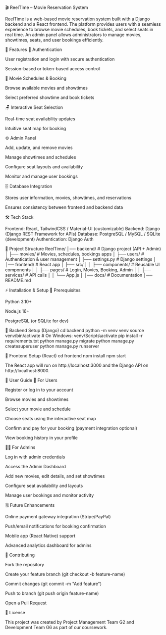 🎬 ReelTime – Movie Reservation System

ReelTime is a web-based movie reservation system built with a Django backend and a React frontend. The platform provides users with a seamless experience to browse movie schedules, book tickets, and select seats in real time. An admin panel allows administrators to manage movies, showtimes, seats, and user bookings efficiently.

🚀 Features
🔑 Authentication

User registration and login with secure authentication

Session-based or token-based access control

🎥 Movie Schedules & Booking

Browse available movies and showtimes

Select preferred showtime and book tickets

🪑 Interactive Seat Selection

Real-time seat availability updates

Intuitive seat map for booking

⚙️ Admin Panel

Add, update, and remove movies

Manage showtimes and schedules

Configure seat layouts and availability

Monitor and manage user bookings

🗄️ Database Integration

Stores user information, movies, showtimes, and reservations

Ensures consistency between frontend and backend data

🛠️ Tech Stack

Frontend: React, TailwindCSS / Material-UI (customizable)
Backend: Django (Django REST Framework for APIs)
Database: PostgreSQL / MySQL / SQLite (development)
Authentication: Django Auth


📂 Project Structure
ReelTime/
│── backend/           # Django project (API + Admin)
│   ├── movies/        # Movies, schedules, bookings apps
│   ├── users/         # Authentication & user management
│   ├── settings.py    # Django settings
│
│── frontend/          # React app
│   ├── src/
│   │   ├── components/ # Reusable UI components
│   │   ├── pages/      # Login, Movies, Booking, Admin
│   │   ├── services/   # API calls
│   │   └── App.js
│
│── docs/              # Documentation
│── README.md

⚡ Installation & Setup
🔹 Prerequisites

Python 3.10+

Node.js 16+

PostgreSQL (or SQLite for dev)

🔹 Backend Setup (Django)
cd backend
python -m venv venv
source venv/bin/activate   # On Windows: venv\Scripts\activate
pip install -r requirements.txt
python manage.py migrate
python manage.py createsuperuser
python manage.py runserver

🔹 Frontend Setup (React)
cd frontend
npm install
npm start


The React app will run on http://localhost:3000 and the Django API on http://localhost:8000.

📖 User Guide
👤 For Users

Register or log in to your account

Browse movies and showtimes

Select your movie and schedule

Choose seats using the interactive seat map

Confirm and pay for your booking (payment integration optional)

View booking history in your profile

👨‍💼 For Admins

Log in with admin credentials

Access the Admin Dashboard

Add new movies, edit details, and set showtimes

Configure seat availability and layouts

Manage user bookings and monitor activity

🗒️ Future Enhancements

Online payment gateway integration (Stripe/PayPal)

Push/email notifications for booking confirmation

Mobile app (React Native) support

Advanced analytics dashboard for admins

🤝 Contributing

Fork the repository

Create your feature branch (git checkout -b feature-name)

Commit changes (git commit -m "Add feature")

Push to branch (git push origin feature-name)

Open a Pull Request

📜 License

This project was created by Project Management Team G2 and Development Team G6 as part of our coursework.

